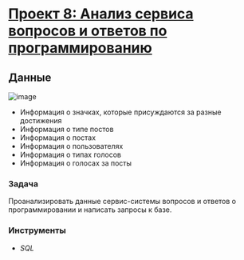 # [Проект 8: Анализ сервиса вопросов и ответов по программированию](https://github.com/SergeyGalim/Yandex-Projects/blob/main/%D0%9F%D1%80%D0%BE%D0%B5%D0%BA%D1%82%208/SQL.sql)
## Данные
![image](https://github.com/SergeyGalim/Yandex-Projects/assets/148423059/8575db7b-e568-4697-9bc5-6609d11792d2)
- Информация о значках, которые присуждаются за разные достижения
- Информация о типе постов
- Информация о постах
- Информация о пользователях
- Информация о типах голосов
- Информация о голосах за посты
### Задача
Проанализировать данные сервис-системы вопросов и ответов о программировании и написать запросы к базе.
### Инструменты
- *SQL*

